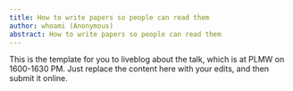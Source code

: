 ```yaml
---
title: How to write papers so people can read them
author: whoami (Anonymous)
abstract: How to write papers so people can read them
---
```


This is the template for you to liveblog about the talk,
which is at PLMW on 1600-1630 PM.  Just replace the content here
with your edits, and then submit it online.
